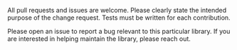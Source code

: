 All pull requests and issues are welcome.
Please clearly state the intended purpose of the change request.
Tests must be written for each contribution.

Please open an issue to report a bug relevant to this particular library.
If you are interested in helping maintain the library, please reach out.
